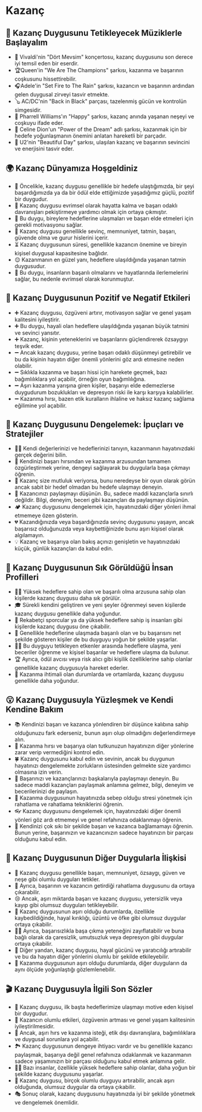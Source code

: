 # Kazanç

## 🎵 Kazanç Duygusunu Tetikleyecek Müziklerle Başlayalım

* 🎼 Vivaldi'nin "Dört Mevsim" konçertosu, kazanç duygusunu son derece iyi temsil eden bir eserdir.
* 🏆Queen'in "We Are The Champions" şarkısı, kazanma ve başarının coşkusunu hissettirebilir.
* 🎧Adele'in "Set Fire to The Rain" şarkısı, kazancın ve başarının ardından gelen duygusal zirveyi tasvir etmekte.
* 🪕 AC/DC'nin "Back in Black" parçası, tazelenmiş gücün ve kontrolün simgesidir.
* 💃 Pharrell Williams'ın "Happy" şarkısı, kazanç anında yaşanan neşeyi ve coşkuyu ifade eder.
* 🌅 Celine Dion'un "Power of the Dream" adlı şarkısı, kazanmak için bir hedefe yoğunlaşmanın önemini anlatan hareketli bir parçadır.
* 🎸 U2'nin "Beautiful Day" şarkısı, ulaşılan kazanç ve başarının sevincini ve enerjisini tasvir eder.

## 🌍 Kazanç Dünyamıza Hoşgeldiniz

* 👣 Öncelikle, kazanç duygusu genellikle bir hedefe ulaştığımızda, bir şeyi başardığımızda ya da bir ödül elde ettiğimizde yaşadığımız güçlü, pozitif bir duygudur.
* 🧬 Kazanç duygusu evrimsel olarak hayatta kalma ve başarı odaklı davranışları pekiştirmeye yardımcı olmak için ortaya çıkmıştır.
* 🧩 Bu duygu, bireylere hedeflerine ulaşmaları ve başarı elde etmeleri için gerekli motivasyonu sağlar.
* 👏 Kazanç duygusu genellikle sevinç, memnuniyet, tatmin, başarı, güvende olma ve gurur hislerini içerir.
* ⏳ Kazanç duygusunun süresi, genellikle kazancın önemine ve bireyin kişisel duygusal kapasitesine bağlıdır.
* 😌 Kazanmanın en güzel yanı, hedeflere ulaşıldığında yaşanan tatmin duygusudur.
* 🌳 Bu duygu, insanların başarılı olmalarını ve hayatlarında ilerlemelerini sağlar, bu nedenle evrimsel olarak korunmuştur.

## 💫 Kazanç Duygusunun Pozitif ve Negatif Etkileri

* ➕ Kazanç duygusu, özgüveni artırır, motivasyon sağlar ve genel yaşam kalitesini iyileştirir.
* ➕ Bu duygu, hayali olan hedeflere ulaşıldığında yaşanan büyük tatmini ve sevinci yansıtır.
* ➕ Kazanç, kişinin yeteneklerini ve başarılarını güçlendirerek özsaygıyı teşvik eder.
* ➖ Ancak kazanç duygusu, yerine başarı odaklı düşünmeyi getirebilir ve bu da kişinin hayatın diğer önemli yönlerini göz ardı etmesine neden olabilir.
* ➖ Sıklıkla kazanma ve başarı hissi için harekete geçmek, bazı bağımlılıklara yol açabilir, örneğin oyun bağımlılığına.
* ➖ Aşırı kazanma yarışına giren kişiler, başarıyı elde edemezlerse duygudurum bozuklukları ve depresyon riski ile karşı karşıya kalabilirler.
* ➖ Kazanma hırsı, bazen etik kuralların ihlaline ve haksız kazanç sağlama eğilimine yol açabilir.

## 🚀 Kazanç Duygusunu Dengelemek: İpuçları ve Stratejiler

* 🧘‍♀️ Kendi değerlerinizi ve hedeflerinizi tanıyın, kazanmanın hayatınızdaki gerçek değerini bilin.
* 🎈 Kendinizi başarı hırsından ve kazanma arzusundan tamamen özgürleştirmek yerine, dengeyi sağlayarak bu duygularla başa çıkmayı öğrenin.
* 🎯 Kazanç size mutluluk veriyorsa, bunu neredeyse bir oyun olarak görün ancak sabit bir hedef olmadan bu hedefe ulaşmayı deneyin.
* 🌴 Kazancınızı paylaşmayı düşünün. Bu, sadece maddi kazançlarla sınırlı değildir. Bilgi, deneyim, beceri gibi kazançları da paylaşmayı düşünün.
* 🏕 Kazanç duygusunu dengelemek için, hayatınızdaki diğer yönleri ihmal etmemeye özen gösterin.
* 💔 Kazandığınızda veya başardığınızda sevinç duygusunu yaşayın, ancak başarısız olduğunuzda veya kaybettiğinizde bunu aşırı kişisel olarak algılamayın.
* 💡 Kazanç ve başarıya olan bakış açınızı genişletin ve hayatınızdaki küçük, günlük kazançları da kabul edin.

## 🔎 Kazanç Duygusunun Sık Görüldüğü İnsan Profilleri

* 👨‍💼 Yüksek hedeflere sahip olan ve başarılı olma arzusuna sahip olan kişilerde kazanç duygusu daha sık görülür.
* 🎓 Sürekli kendini geliştiren ve yeni şeyler öğrenmeyi seven kişilerde kazanç duygusu genellikle daha yoğundur.
* 🏅 Rekabetçi sporcular ya da yüksek hedeflere sahip iş insanları gibi kişilerde kazanç duygusu öne çıkabilir.
* 🚀 Genellikle hedeflerine ulaşmada başarılı olan ve bu başarısını net şekilde gösteren kişiler de bu duyguyu yoğun bir şekilde yaşarlar.
* 🧗‍♂️ Bu duyguyu tetikleyen etkenler arasında hedeflere ulaşma, yeni beceriler öğrenme ve kişisel başarılar ve hedeflere ulaşma da bulunur.
* 🏆 Ayrıca, ödül avcısı veya risk alıcı gibi kişilik özelliklerine sahip olanlar genellikle kazanç duygusuyla hareket ederler.
* 🥇 Kazanma ihtimali olan durumlarda ve ortamlarda, kazanç duygusu genellikle daha yoğundur.

## 😮 Kazanç Duygusuyla Yüzleşmek ve Kendi Kendine Bakım

* 📚 Kendinizi başarı ve kazanca yönlendiren bir düşünce kalıbına sahip olduğunuzu fark ederseniz, bunun aşırı olup olmadığını değerlendirmeye alın.
* 💌 Kazanma hırsı ve başarıya olan tutkunuzun hayatınızın diğer yönlerine zarar verip vermediğini kontrol edin.
* 🍀 Kazanç duygusunu kabul edin ve sevinin, ancak bu duygunun hayatınızı dengelemekte zorlukların üstesinden gelmekte size yardımcı olmasına izin verin.
* 👥 Başarınızı ve kazançlarınızı başkalarıyla paylaşmayı deneyin. Bu sadece maddi kazançları paylaşmak anlamına gelmez, bilgi, deneyim ve becerilerinizi de paylaşın.
* 🥰 Kazanma duygusunun hayatınızda sebep olduğu stresi yönetmek için rahatlama ve rahatlama tekniklerini öğrenin.
* 👓 Kazanç duygusunu dengelemek için, hayatınızdaki diğer önemli yönleri göz ardı etmemeyi ve genel refahınıza odaklanmayı öğrenin.
* 💖 Kendinizi çok sıkı bir şekilde başarı ve kazanca bağlamamayı öğrenin. Bunun yerine, başarınızın ve kazancınızın sadece hayatınızın bir parçası olduğunu kabul edin.

## 💓 Kazanç Duygusunun Diğer Duygularla İlişkisi

* 👑 Kazanç duygusu genellikle başarı, memnuniyet, özsaygı, güven ve neşe gibi olumlu duyguları tetikler.
* 🌈 Ayrıca, başarının ve kazancın getirdiği rahatlama duygusunu da ortaya çıkarabilir.
* 😢 Ancak, aşırı miktarda başarı ve kazanç duygusu, yetersizlik veya kayıp gibi olumsuz duyguları tetikleyebilir.
* 🥊 Kazanç duygusunun aşırı olduğu durumlarda, özellikle kaybedildiğinde, hayal kırıklığı, üzüntü ve öfke gibi olumsuz duygular ortaya çıkabilir.
* 🙇‍♀️ Ayrıca, başarısızlıkla başa çıkma yeteneğini zayıflatabilir ve buna bağlı olarak da çaresizlik, umutsuzluk veya depresyon gibi duygular ortaya çıkabilir.
* 💭 Diğer yandan, kazanç duygusu, hayal gücünü ve yaratıcılığı artırabilir ve bu da hayatın diğer yönlerini olumlu bir şekilde etkileyebilir.
* 🎁 Kazanma duygusunun aşırı olduğu durumlarda, diğer duyguların da aynı ölçüde yoğunlaştığı gözlemlenebilir.

## 🎬 Kazanç Duygusuyla İlgili Son Sözler

* 🌱 Kazanç duygusu, ilk başta hedeflerimize ulaşmayı motive eden kişisel bir duygudur.
* 🌟 Kazancın olumlu etkileri, özgüvenin artması ve genel yaşam kalitesinin iyileştirilmesidir.
* 🥀 Ancak, aşırı hırs ve kazanma isteği, etik dışı davranışlara, bağımlılıklara ve duygusal sorunlara yol açabilir.
* 🏞 Kazanç duygusunun dengeye ihtiyacı vardır ve bu genellikle kazancı paylaşmak, başarıya değil genel refahınıza odaklanmak ve kazanmanın sadece yaşamınızın bir parçası olduğunu kabul etmek anlamına gelir.
* 👩‍🎓 Bazı insanlar, özellikle yüksek hedeflere sahip olanlar, daha yoğun bir şekilde kazanç duygusunu yaşarlar.
* 👥 Kazanç duygusu, birçok olumlu duyguyu artırabilir, ancak aşırı olduğunda, olumsuz duygular da ortaya çıkabilir.
* 🎭 Sonuç olarak, kazanç duygusunu hayatınızda iyi bir şekilde yönetmek ve dengelemek önemlidir.
